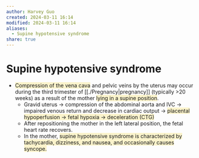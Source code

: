 ```yaml
---
author: Harvey Guo
created: 2024-03-11 16:14
modified: 2024-03-11 16:14
aliases:
  - Supine hypotensive syndrome
share: true
---
```


# Supine hypotensive syndrome
- <span style="background:rgba(240, 200, 0, 0.2)">Compression of the vena cava</span> and pelvic veins by the uterus may occur during the third trimester of [[./Pregnancy|pregnancy]] (typically >20 weeks) as a result of the mother <span style="background:rgba(240, 200, 0, 0.2)">lying in a supine position</span>.
	- Gravid uterus → compression of the abdominal aorta and IVC → impaired venous return and decrease in cardiac output → <span style="background:rgba(240, 200, 0, 0.2)">placental hypoperfusion → fetal hypoxia → deceleration (CTG)</span>
	- After repositioning the mother in the left lateral position, the fetal heart rate recovers.
	- In the mother, <span style="background:rgba(240, 200, 0, 0.2)">supine hypotensive syndrome is characterized by tachycardia, dizziness, and nausea, and occasionally causes syncope.</span>
